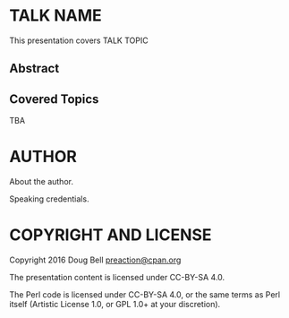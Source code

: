 
# TALK NAME

This presentation covers TALK TOPIC

## Abstract

## Covered Topics

TBA

# AUTHOR

About the author.

Speaking credentials.

# COPYRIGHT AND LICENSE

Copyright 2016 Doug Bell <preaction@cpan.org>

The presentation content is licensed under CC-BY-SA 4.0.

The Perl code is licensed under CC-BY-SA 4.0, or the same terms as Perl
itself (Artistic License 1.0, or GPL 1.0+ at your discretion).

